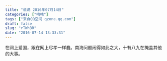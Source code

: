 ```yaml
---
title: "说说 2016年07月14日"
categories: ["嘀咕"]
tags: ["来自QQ空间 qzone.qq.com"]
draft: false
slug: "rTWhBR"
date: "2016-07-14 13:33:31"
---
```


在网上爱国，跟在网上尽孝一样蠢。南海问题闹得如此之大，十有八九在掩盖其他的大事。
